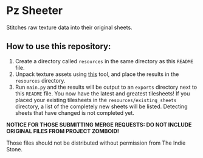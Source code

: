 # Pz Sheeter

Stitches raw texture data into their original sheets.

## How to use this repository:

1. Create a directory called `resources` in the same directory as this `README` file.
2. Unpack texture assets using [this](https://theindiestone.com/forums/index.php?/topic/3511-pz-unpacker/) tool, and place the results in the `resources` directory.
3. Run `main.py` and the results will be output to an `exports` directory next to this `README` file. You now have the latest and greatest tilesheets! If you placed your existing tilesheets in the `resources/existing_sheets` directory, a list of the completely new sheets will be listed. Detecting sheets that have changed is not completed yet.

**NOTICE FOR THOSE SUBMITTING MERGE REQUESTS: DO NOT INCLUDE ORIGINAL FILES FROM PROJECT ZOMBOID!**

Those files should not be distributed without permission from The Indie Stone. 